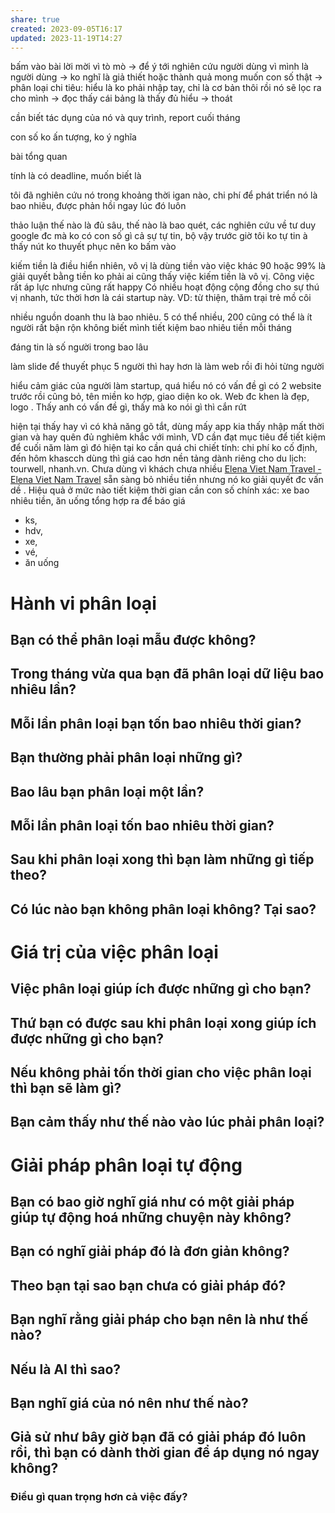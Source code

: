 ```yaml
---
share: true
created: 2023-09-05T16:17
updated: 2023-11-19T14:27
---
```

bấm vào bài lời mời vì tò mò
→ để ý tới nghiên cứu người dùng vì mình là người dùng
→ ko nghĩ là giả thiết hoặc thành quả mong muốn con số thật
→ phân loại chi tiêu: hiểu là ko phải nhập tay, chỉ là cơ bản thôi rồi nó sẽ lọc ra cho mình
→ đọc thấy cái bảng là thấy đủ hiểu
→ thoát

cần biết tác dụng của nó và quy trình, report cuối tháng


con số ko ấn tượng, ko ý nghĩa

bài tổng quan 

tính là có deadline, muốn biết là 

tôi đã nghiên cứu nó trong khoảng thời igan nào, chi phí để phát triển nó là bao nhiêu, được phản hồi ngay  lúc đó luôn

thảo luận thế nào là đủ sâu, thế nào là bao quét, các nghiên cứu về tư duy google đc mà
ko có con số gì cả
sự tự tin, bộ vậy trước giờ tôi ko tự tin à
thấy nút ko thuyết phục nên ko bấm vào

kiếm tiền là điều hiển nhiên, vô vị là dùng tiền vào việc khác
90 hoặc 99% là giải quyết bằng tiền
ko phải ai cũng thấy việc kiếm tiền là vô vị. Công việc rất áp lực nhưng cũng rất happy
Có nhiều hoạt động cộng đồng cho sự thú vị nhanh, tức thời hơn là cái startup này. VD: từ  thiện, thăm trại trẻ mồ côi

nhiều nguồn doanh thu là bao nhiêu. 5 có thể nhiều, 200 cũng có thể là ít
người rất bận rộn không biết mình tiết kiệm bao nhiêu tiền mỗi tháng

đáng tin là số người trong  bao lâu

làm slide để thuyết phục 5 người thì hay hơn là làm web rồi  đi hỏi từng người

hiểu cảm giác của người làm startup, quá hiểu nó có vấn đề gì
có 2 website trước rồi cũng bỏ, tên miền ko hợp, giao  diện ko ok. Web đc khen là đẹp, logo . Thấy anh có vấn đề gì, thấy mà ko nói gì thì cắn rứt

hiện tại thấy hay vì có khả năng gõ tắt, dùng mấy app kia thấy nhập mất thời gian và hay quên 
đủ nghiêm khắc với mình, VD cần đạt mục tiêu để tiết kiệm để cuối năm làm gì đó
hiện tại ko cần quá chi 
chiết tính: chi phí ko cố định, đến hôm khascch dùng thì giá cao hơn 
nền tảng dành riêng cho du lịch: tourwell, nhanh.vn. Chưa dùng vì khách chưa nhiều
[Elena Viet Nam Travel - Elena Viet Nam Travel](https://elenavietnamtravel.com/ "Elena Viet Nam Travel - Elena Viet Nam Travel")
sẵn sàng bỏ nhiều tiền nhưng nó ko giải quyết đc vấn dề . Hiệu quả ở mức nào
tiết kiệm thời gian
cần  con số chính xác: xe bao nhiêu tiền, ăn uống
tổng hợp ra để báo giá 
- ks,
- hdv,
- xe,
- vé,
- ăn uống
# Hành vi phân loại
## Bạn có thể phân loại mẫu được không?
## Trong tháng vừa qua bạn đã phân loại dữ liệu bao nhiêu lần?
## Mỗi lần phân loại bạn tốn bao nhiêu thời gian?
## Bạn thường phải phân loại những gì?
## Bao lâu bạn phân loại một lần?
## Mỗi lần phân loại tốn bao nhiêu thời gian?
## Sau khi phân loại xong thì bạn làm những gì tiếp theo?
## Có lúc nào bạn không phân loại không? Tại sao?
# Giá trị của việc phân loại
## Việc phân loại giúp ích được những gì cho bạn?
## Thứ bạn có được sau khi phân loại xong giúp ích được những gì cho bạn?
## Nếu không phải tốn thời gian cho việc phân loại thì bạn sẽ làm gì?
## Bạn cảm thấy như thế nào vào lúc phải phân loại?

# Giải pháp phân loại tự động
## Bạn có bao giờ nghĩ giá như có một giải pháp giúp tự động hoá những chuyện này không?
## Bạn có nghĩ giải pháp đó là đơn giản không?
## Theo bạn tại sao bạn chưa có giải pháp đó?
## Bạn nghĩ rằng giải pháp cho bạn nên là như thế nào?
## Nếu là AI thì sao?
## Bạn nghĩ giá của nó nên như thế nào?
## Giả sử như bây giờ bạn đã có giải pháp đó luôn rồi, thì bạn có dành thời gian để áp dụng nó ngay không?
### Điều gì quan trọng hơn cả việc đấy?
